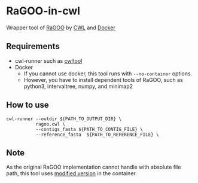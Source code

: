 # RaGOO-in-cwl
Wrapper tool of [RaGOO](https://github.com/malonge/RaGOO) by [CWL](https://github.com/common-workflow-language/common-workflow-language) and [Docker](https://www.docker.com)

## Requirements

* cwl-runner such as [cwltool](https://github.com/common-workflow-language/cwltool)
* Docker
    * If you cannot use docker, this tool runs with ```--no-container``` options.
    * However, you have to install dependent tools of RaGOO, such as python3, intervaltree, numpy, and minimap2


## How to use

```
cwl-runner --outdir ${PATH_TO_OUTPUT_DIR} \
           ragoo.cwl \
           --contigs_fasta ${PATH_TO_CONTIG_FILE} \
           --reference_fasta  ${PATH_TO_REFERENCE_FILE} \
```

## Note

As the original RaGOO implementation cannot handle with absolute file path, this tool uses [modified version](https://github.com/TaskeHAMANO/RaGOO) in the container.
